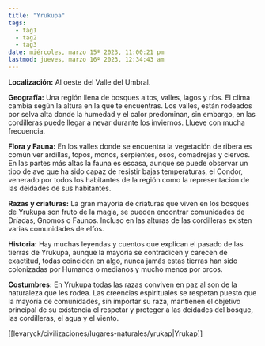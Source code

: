 ```yaml
---
title: "Yrukupa"
tags:
  - tag1
  - tag2
  - tag3
date: miércoles, marzo 15º 2023, 11:00:21 pm
lastmod: jueves, marzo 16º 2023, 12:34:43 am
---
```


**Localización:** Al oeste del Valle del Umbral.

**Geografía:** Una región llena de bosques altos, valles, lagos y ríos. El clima cambia según la altura en la que te encuentras. Los valles, están rodeados por selva alta donde la humedad y el calor predominan, sin embargo, en las cordilleras puede llegar a nevar durante los inviernos. Llueve con mucha frecuencia.

**Flora y Fauna:** En los valles donde se encuentra la vegetación de ribera es común ver ardillas, topos, monos, serpientes, osos, comadrejas y ciervos. En las partes más altas la fauna es escasa, aunque se puede observar un tipo de ave que ha sido capaz de resistir bajas temperaturas, el Condor, venerado por todos los habitantes de la región como la representación de las deidades de sus habitantes.

**Razas y criaturas:** La gran mayoría de criaturas que viven en los bosques de Yrukupa son fruto de la magia, se pueden encontrar comunidades de Dríadas, Gnomos o Faunos. Incluso en las alturas de las cordilleras existen varias comunidades de elfos.

**Historia:** Hay muchas leyendas y cuentos que explican el pasado de las tierras de Yrukupa, aunque la mayoría se contradicen y carecen de exactitud, todas coinciden en algo, nunca jamás estas tierras han sido colonizadas por Humanos o medianos y mucho menos por orcos.

**Costumbres:** En Yrukupa todas las razas conviven en paz al son de la naturaleza que les rodea. Las creencias espirituales se respetan puesto que la mayoría de comunidades, sin importar su raza, mantienen el objetivo principal de su existencia el respetar y proteger a las deidades del bosque, las cordilleras, el agua y el viento.

[[levaryck/civilizaciones/lugares-naturales/yrukap|Yrukap]]